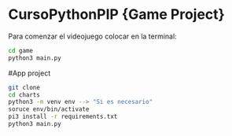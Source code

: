 # CursoPythonPIP {Game Project}

Para comenzar el videojuego colocar en la terminal:

```sh
cd game
python3 main.py
```

#App project

```sh
git clone
cd charts
python3 -m venv env --> "Si es necesario"
soruce env/bin/activate 
pi3 install -r requirements.txt
python3 main.py
```